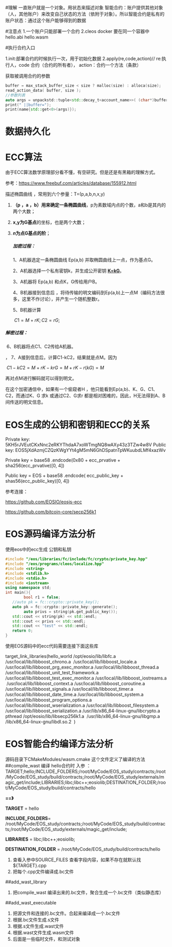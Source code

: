 #理解
一直账户就是一个对象。用状态来描述对象
智能合约：账户提供其他对象（人，其他账户）来改变自己状态的方法（依附于对象）。所以智能合约是私有的
账户状态：通过这个账户能够得到的数据

#注意点
1.一个账户只能部署一个合约
2.cleos docker 要在同一个容器中 hello.abi hello.wasm

#执行合约入口

1.init:部署合约的时候执行一次，用于初始化数据
2.apply(re,code,action)// re:执行人，code 合约（合约的所有者）， action：合约一个方法（条款）

获取被调用合约的参数
```c++
buffer = max_stack_buffer_size < size ? malloc(size) : alloca(size);
read_action_data( buffer, size );
//参数列表
auto args = unpackstd::tuple<std::decay_t<account_name>>( (char*)buffer, size );
print(" ||buffer=");
print(name{std::get<0>(args)});
```

# 数据持久化

# ECC算法

由于ECC算法数学原理部分看不懂，有空研究。但是还是有黑箱的理解方式。

参考：https://www.freebuf.com/articles/database/155912.html

描述椭圆曲线 ，常用到六个参量：T=(p,a,b,n,x,y)

1. **（p ，a ，b）用来确定一条椭圆曲线**，p为素数域内点的个数，a和b是其内的两个大数；

2.  **x,y为G基点**的坐标，也是两个大数；

3. **$n$为点G基点的阶**；

   ##### 加密过程：

   1、A机器选定一条椭圆曲线 Ep(a,b) 并取椭圆曲线上一点，作为基点G。

   2、A机器选择一个私有密钥k，并生成公开密钥 <u>**K=kG**</u>。

   3、A机器将 Ep(a,b) 和点K，G传给用户B。

   4、B机器接到信息后 ，将待传输的明文编码到Ep(a,b)上一点M（编码方法很多，这里不作讨论），并产生一个随机整数r。

   5、B机器计算

   ​                  $C1 = M + rK;     C2 = rG;$

#####         解密过程：

​        6、B机器将点C1、C2传给A机器。

，    7、A接到信息后，计算C1-kC2，结果就是点M。因为

​                        $C1 - kC2 = M + rK  -  krG  =  M + rK - r(kG) = M$

再对点M进行解码就可以得到明文。

在这个加密通信中，如果有一个偷窥者H ，他只能看到Ep(a,b)、K、G、C1、C2，而通过K、G 求k 或通过C2、G求r 都是相对困难的，因此，H无法得到A、B间传送的明文信息。

# EOS生成的公钥和密钥和ECC的关系

Private key: 5KH5rJVEutCKxNnc2eRKYThdaA7xoWTmgNQ8wAXy43z3TZw4w8V
Public key: EOS5jXdAzmjCZQzKWgYYt4gM5mN6GhDSpatnTpWKuubdLMf4xazWv

Private key  =  base58 .endcode(0x80 + ecc_prvative + sha256(ecc_prvative)[0, 4])

Public key = EOS + base58 .endcode( ecc_public_key + shas56(ecc_public_key)[0, 4])

参考连接：

https://github.com/EOSIO/eosjs-ecc

https://github.com/bitcoin-core/secp256k1

# EOS源码编译方法分析

使用eos中的ecc生成 公钥和私钥

```c++
#include "/eos/libraries/fc/include/fc/crypto/private_key.hpp"
#include "/eos/programs/cleos/localize.hpp"
#include <string>
#include <stdlib.h>
#include <stdio.h>
#include <iostream>
using namespace std;
int main(){
        bool r1 = false;
   //auto pk = fc::crypto::private_key();
   auto pk = fc::crypto::private_key::generate();
        auto privs = string(pk.get_public_key());
   std::cout << string(pk) << std::endl;
   std::cout << privs << std::endl;
   std::cout << "test" << std::endl;
   return 0;
}
```

使用EOS源码中的ecc代码需要连接下面这些库

target_link_libraries(hello_world /opt/eosio/lib/libfc.a
​        /usr/local/lib/libboost_chrono.a
​        /usr/local/lib/libboost_locale.a
​        /usr/local/lib/libboost_prg_exec_monitor.a
​        /usr/local/lib/libboost_thread.a
​        /usr/local/lib/libboost_unit_test_framework.a
​        /usr/local/lib/libboost_test_exec_monitor.a
​        /usr/local/lib/libboost_iostreams.a
​        /usr/local/lib/libboost_context.a
​        /usr/local/lib/libboost_coroutine.a
​        /usr/local/lib/libboost_signals.a
​        /usr/local/lib/libboost_timer.a
​        /usr/local/lib/libboost_date_time.a
​        /usr/local/lib/libboost_system.a
​        /usr/local/lib/libboost_program_options.a
​        /usr/local/lib/libboost_wserialization.a
​        /usr/local/lib/libboost_filesystem.a
​        /usr/local/lib/libboost_serialization.a
​        /usr/lib/x86_64-linux-gnu/libcrypto.a
​        pthread
​        /opt/eosio/lib/libsecp256k1.a
​        /usr/lib/x86_64-linux-gnu/libgmp.a
​        /lib/x86_64-linux-gnu/libdl.so.2
​        )

# EOS智能合约编译方法分析
源码目录下CMakeModules/wasm.cmake 这个文件定义了编译的方法
##compile_wast
编译 hello合约时
入参 ：
​    TARGET;hello;INCLUDE_FOLDERS;/root/MyCode/EOS_study/contracts;/root/MyCode/EOS_study/build/contracts;/root/MyCode/EOS_study/externals/magic_get/include;LIBRARIES;libc;libc++;eosiolib;DESTINATION_FOLDER;/root/MyCode/EOS_study/build/contracts/hello   

**==》**

**TARGET** = hello

**INCLUDE_FOLDERS**= /root/MyCode/EOS_study/contracts;/root/MyCode/EOS_study/build/contracts;/root/MyCode/EOS_study/externals/magic_get/include;

**LIBRARIES** = libc;libc++;eosiolib;

**DESTINATION_FOLDER** = /root/MyCode/EOS_study/build/contracts/hello

1. 查看入参中SOURCE_FILES 查看字段内容，如果不存在就默认找 ${TARGET}.cpp
2. 把每个.cpp文件编译成.bc文件

##add_wast_library

1. 把compile_wast 编译出来的.bc文件，聚合生成一个.bc文件（类似静态库）

##add_wast_executable

1. 把源文件和连接的.bc文件。合起来编译成一个.bc文件
2. 根据.bc文件生成.s文件
3. 根据.s文件生成.wast文件
4. 根据.wast文件生成.wasm文件
5. 后面是一些临时文件，和测试对象